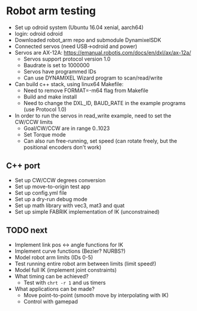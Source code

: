 # Robot arm testing

* Set up odroid system (Ubuntu 16.04 xenial, aarch64)
* login: odroid odroid
* Downloaded robot_arm repo and submodule DynamixelSDK
* Connected servos (need USB->odroid and power)
* Servos are AX-12A: https://emanual.robotis.com/docs/en/dxl/ax/ax-12a/
    * Servos support protocol version 1.0
    * Baudrate is set to 1000000
    * Servos have programmed IDs
    * Can use DYNAMIXEL Wizard program to scan/read/write
* Can build c++ stack, using linux64 Makefile:
    * Need to remove FORMAT=-m64 flag from Makefile
    * Build and make install
    * Need to change the DXL_ID, BAUD_RATE in the example programs (use Protocol 1.0)
* In order to run the servos in read_write example, need to set the CW/CCW limits
    * Goal/CW/CCW are in range 0..1023
    * Set Torque mode
    * Can also run free-running, set speed (can rotate freely, but the positional encoders don't work)

## C++ port

* Set up CW/CCW degrees conversion
* Set up move-to-origin test app
* Set up config.yml file
* Set up a dry-run debug mode
* Set up math library with vec3, mat3 and quat
* Set up simple FABRIK implementation of IK (unconstrained)

## TODO next

* Implement link pos <-> angle functions for IK
* Implement curve functions (Bezier? NURBS?)
* Model robot arm limits (IDs 0-5)
* Test running entire robot arm between limits (limit speed!)
* Model full IK (implement joint constraints)
* What timing can be achieved?
    * Test with `chrt -r 1` and us timers
* What applications can be made?
    * Move point-to-point (smooth move by interpolating with IK)
    * Control with gamepad
